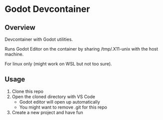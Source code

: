 # Godot Devcontainer

## Overview

Devcontainer with Godot utilities.

Runs Godot Editor on the container by sharing /tmp/.X11-unix with the host machine.

For linux only (might work on WSL but not too sure).

## Usage

1. Clone this repo
2. Open the cloned directory with VS Code
    - Godot editor will open up automatically
    - You might want to remove .git for this repo
3. Create a new project and have fun
